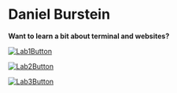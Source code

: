 
# Daniel Burstein


**Want to learn a bit about terminal and websites?**

[![Lab1Button]][Lab1]

[![Lab2Button]][Lab2]

[![Lab3Button]][Lab3]

<!---------------------------------------------------------------------------->

[Lab1Button]: https://img.shields.io/badge/Click%20this%20to%20get%20to%20Lab%201-green
[Lab2Button]: https://img.shields.io/badge/Click%20this%20to%20get%20to%20Lab%202-green
[Lab3Button]: https://img.shields.io/badge/Click%20this%20to%20get%20to%20Lab%203-green


[Lab1]: lab1.html
[Lab2]: lab2.html
[Lab3]: lab3.html
